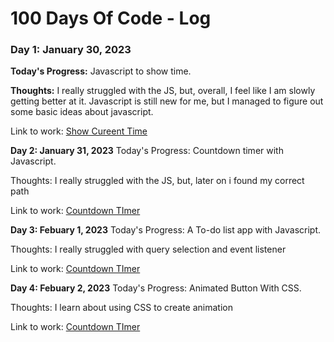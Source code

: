 # 100 Days Of Code - Log

### Day 1: January 30, 2023
**Today's Progress:** Javascript to show time.

**Thoughts:** I really struggled with the JS, but, overall, I feel like I am slowly getting better at it. Javascript is still new for me, but I managed to figure out some basic ideas about javascript.

Link to work: <a href="https://codepen.io/Shigo-phobia/pen/eYjjREE">Show Cureent Time</a>

**Day 2: January 31, 2023**
Today's Progress: Countdown timer with Javascript.

Thoughts: I really struggled with the JS, but, later on i found my correct path 

Link to work: <a href="https://codepen.io/Shigo-phobia/pen/abjaQpW">Countdown TImer</a>

**Day 3: Febuary 1, 2023**
Today's Progress: A To-do list app with Javascript.

Thoughts: I really struggled with query selection and event listener

Link to work: <a href="https://codepen.io/Shigo-phobia/pen/jOpQwao">Countdown TImer</a>

**Day 4: Febuary 2, 2023**
Today's Progress: Animated Button With CSS.

Thoughts: I learn about using CSS to create animation

Link to work: <a href="https://codepen.io/Shigo-phobia/pen/GRBPOGQ">Countdown TImer</a>